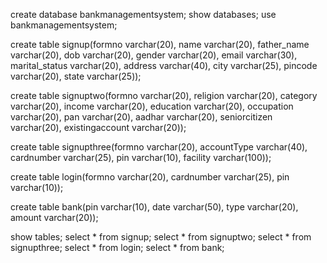 create database bankmanagementsystem;
show databases;
use bankmanagementsystem;


create table signup(formno varchar(20), name varchar(20), 
father_name varchar(20), dob varchar(20), gender varchar(20),
email varchar(30), marital_status varchar(20),
 address varchar(40), city varchar(25), pincode varchar(20), state varchar(25));

create table signuptwo(formno varchar(20), religion varchar(20),
category varchar(20), income varchar(20), education varchar(20),
 occupation varchar(20), pan varchar(20), aadhar varchar(20), 
 seniorcitizen varchar(20), existingaccount varchar(20));

create table signupthree(formno varchar(20), accountType varchar(40), 
cardnumber varchar(25), pin varchar(10), facility varchar(100)); 

create table login(formno varchar(20), cardnumber varchar(25), pin varchar(10));

create table bank(pin varchar(10), date varchar(50), 
type varchar(20), amount varchar(20));




 show tables;
 select * from signup;
select * from signuptwo;
select * from signupthree;
 select * from login;
 select * from bank;
